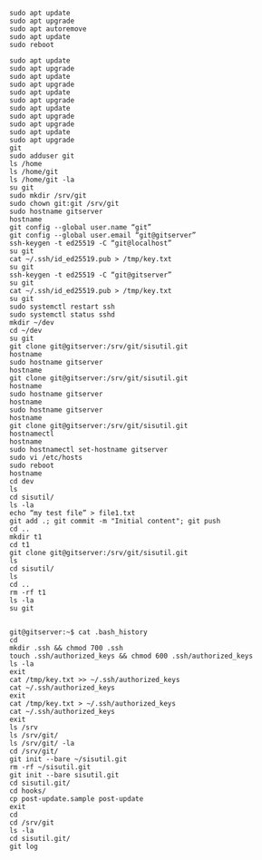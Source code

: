 
		sudo apt update
		sudo apt upgrade 
		sudo apt autoremove
		sudo apt update
		sudo reboot 

		sudo apt update
		sudo apt upgrade
		sudo apt update
		sudo apt upgrade 
		sudo apt update
		sudo apt upgrade 
		sudo apt update
		sudo apt upgrade 
		sudo apt upgrade
		sudo apt update
		sudo apt upgrade
		git
		sudo adduser git
		ls /home
		ls /home/git
		ls /home/git -la
		su git
		sudo mkdir /srv/git
		sudo chown git:git /srv/git
		sudo hostname gitserver
		hostname
		git config --global user.name “git”
		git config --global user.email “git@gitserver”
		ssh-keygen -t ed25519 -C “git@localhost”
		su git
		cat ~/.ssh/id_ed25519.pub > /tmp/key.txt
		su git
		ssh-keygen -t ed25519 -C “git@gitserver”
		su git
		cat ~/.ssh/id_ed25519.pub > /tmp/key.txt
		su git
		sudo systemctl restart ssh
		sudo systemctl status sshd
		mkdir ~/dev
		cd ~/dev
		su git
		git clone git@gitserver:/srv/git/sisutil.git 
		hostname
		sudo hostname gitserver
		hostname
		git clone git@gitserver:/srv/git/sisutil.git 
		hostname
		sudo hostname gitserver
		hostname
		sudo hostname gitserver
		hostname
		git clone git@gitserver:/srv/git/sisutil.git 
		hostnamectl
		hostname
		sudo hostnamectl set-hostname gitserver
		sudo vi /etc/hosts
		sudo reboot
		hostname
		cd dev
		ls
		cd sisutil/
		ls -la
		echo “my test file” > file1.txt
		git add .; git commit -m "Initial content"; git push
		cd ..
		mkdir t1
		cd t1
		git clone git@gitserver:/srv/git/sisutil.git 
		ls
		cd sisutil/
		ls
		cd ..
		rm -rf t1
		ls -la
		su git


		git@gitserver:~$ cat .bash_history 
		cd
		mkdir .ssh && chmod 700 .ssh
		touch .ssh/authorized_keys && chmod 600 .ssh/authorized_keys
		ls -la
		exit
		cat /tmp/key.txt >> ~/.ssh/authorized_keys
		cat ~/.ssh/authorized_keys
		exit
		cat /tmp/key.txt > ~/.ssh/authorized_keys
		cat ~/.ssh/authorized_keys
		exit
		ls /srv
		ls /srv/git/
		ls /srv/git/ -la
		cd /srv/git/
		git init --bare ~/sisutil.git
		rm -rf ~/sisutil.git
		git init --bare sisutil.git
		cd sisutil.git/
		cd hooks/
		cp post-update.sample post-update
		exit
		cd
		cd /srv/git
		ls -la
		cd sisutil.git/
		git log


